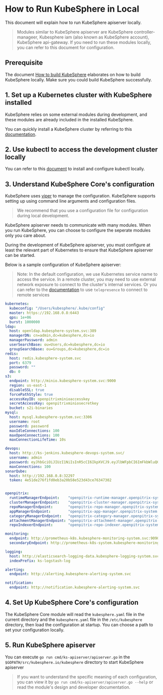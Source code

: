 # How to Run KubeSphere in Local

This document will explain how to run KubeSphere apiserver locally.

> Modules similar to KubeSphere apiserver are KubeSphere controller-manageer, Kubesphere iam (also known as KubeSphere account), KubeSphere api-gateway.
> If you need to run these modules locally, you can refer to this document for configuration.

## Prerequisite

The document [How to build KubeSphere](README.md) elaborates on how to build KubeSphere locally. Make sure you could build KubeSphere successfully.

## 1. Set up a Kubernetes cluster with KubeSphere installed

KubeSphere relies on some external modules during development, and these modules are already included in the installed KubeSphere.

You can quickly install a KubeSphere cluster by referring to this [documentation](https://kubesphere.io/en/install).

## 2. Use kubectl to access the development cluster locally

You can refer to this [document](https://kubernetes.io/docs/tasks/tools/install-kubectl/) to install and configure kubectl locally.

## 3. Understand KubeSphere Core's configuration

KubeSphere uses [viper](https://github.com/spf13/viper) to manage the configuration. KubeSphere supports setting up using command line arguments and configuration files.

> We recommend that you use a configuration file for configuration during local development.

KubeSphere apiserver needs to communicate with many modules. When you run KubeSphere, you can choose to configure the seperate modules only you care about.

During the development of KubeSphere apiserver, you must configure at least the relevant part of Kubernetes to ensure that KubeSphere apiserver can be started.

Below is a sample configuration of KubeSphere apiserver:

> Note: In the default configuration, we use Kubernetes service name to access the service.
> In a remote cluster, you may need to use external network exposure to connect to the cluster's internal services.
> Or you can refer to the [documentation](How-to-connect-remote-service.md) to use `telepresence` to connect to remote services

```yaml
kubernetes:
  kubeconfig: "/Users/kubesphere/.kube/config"
  master: https://192.168.0.8:6443
  qps: 1e+06
  burst: 1000000
ldap:
  host: openldap.kubesphere-system.svc:389
  managerDN: cn=admin,dc=kubesphere,dc=io
  managerPassword: admin
  userSearchBase: ou=Users,dc=kubesphere,dc=io
  groupSearchBase: ou=Groups,dc=kubesphere,dc=io
redis:
  host: redis.kubesphere-system.svc
  port: 6379
  password: ""
  db: 0
s3:
  endpoint: http://minio.kubesphere-system.svc:9000
  region: us-east-1
  disableSSL: true
  forcePathStyle: true
  accessKeyID: openpitrixminioaccesskey
  secretAccessKey: openpitrixminiosecretkey
  bucket: s2i-binaries
mysql:
  host: mysql.kubesphere-system.svc:3306
  username: root
  password: password
  maxIdleConnections: 100
  maxOpenConnections: 100
  maxConnectionLifeTime: 10s

devops:
  host: http://ks-jenkins.kubesphere-devops-system.svc/
  username: admin
  password: eyJhbGciOiJIUzI1NiIsInR5cCI6IkpXVCJ9.eyJlbWFpbCI6ImFkbWluQGt1YmVzcGhlcmUuaW8iLCJleHAiOjE4MTYyMzkwMjIsInVzZXJuYW1lIjoiYWRtaW4ifQ.okmNepQvZkBRe1M8z2HAWRN0AVj9ooVu79IafHKCjZI
  maxConnections: 100
sonarQube:
  host: http://192.168.0.8:32297
  token: 4e51de276f1fd0eb3a20b58e523d43ce76347302


openpitrix:
  runtimeManagerEndpoint:    "openpitrix-runtime-manager.openpitrix-system.svc:9103"
  clusterManagerEndpoint:    "openpitrix-cluster-manager.openpitrix-system.svc:9104"
  repoManagerEndpoint:       "openpitrix-repo-manager.openpitrix-system.svc:9101"
  appManagerEndpoint:        "openpitrix-app-manager.openpitrix-system.svc:9102"
  categoryManagerEndpoint:   "openpitrix-category-manager.openpitrix-system.svc:9113"
  attachmentManagerEndpoint: "openpitrix-attachment-manager.openpitrix-system.svc:9122"
  repoIndexerEndpoint:       "openpitrix-repo-indexer.openpitrix-system.svc:9108"

monitoring:
  endpoint: http://prometheus-k8s.kubesphere-monitoring-system.svc:9090
  secondaryEndpoint: http://prometheus-k8s-system.kubesphere-monitoring-system.svc:9090

logging:
  host: http://elasticsearch-logging-data.kubesphere-logging-system.svc.cluster.local:9200
  indexPrefix: ks-logstash-log

alerting:
  endpoint: http://alerting.kubesphere-alerting-system.svc

notification:
  endpoint: http://notification.kubesphere-alerting-system.svc
```

## 4. Set Up KubeSphere Core's configuration

The KubeSphere Core module will read the `kubesphere.yaml` file in the current directory and the `kubesphere.yaml` file in the `/etc/kubesphere` directory, then load the configuration at startup.
You can choose a path to set your configuration locally.

## 5. Run KubeSphere apiserver

You can execute `go run cmd/ks-apiserver/apiserver.go` in the `$GOPATH/src/kubesphere.io/kubesphere` directory to start KubeSphere apiserver

> If you want to understand the specific meaning of each configuration, you can view it by `go run cmd/ks-apiserver/apiserver.go --help` or read the module's design and developer documentation.
